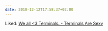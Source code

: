 ```yaml
---
date: 2018-12-12T17:58:37+02:00
---
```


Liked: [We all <3 Terminals. - Terminals Are Sexy](https://terminalsare.sexy/)
